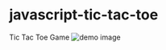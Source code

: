 # javascript-tic-tac-toe
Tic Tac Toe Game
![demo image](https://github.com/miysono/javascript-tic-tac-toe/assets/108880675/2bafb010-8be3-4999-875c-ab4e45c3a7b9)
